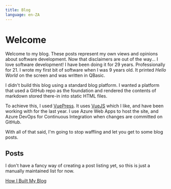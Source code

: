 ```yaml
---
title: Blog
language: en-ZA
---
```


# Welcome
Welcome to my blog. These posts represent my own views and opinions about
software development. Now that disclaimers are out of the way... I love software
development! I have been doing it for 29 years. Professionally for 21. I wrote
my first bit of software when I was 9 years old. It printed _Hello World_ on the
screen and was written in QBasic.  

I didn't build this blog using a standard blog platform. I wanted a platform
that used a GitHub repo as the foundation and rendered the contents of markdown
stored there-in into static HTML files.  

To achieve this, I used [VuePress](https://vuepress.vuejs.org). It uses
[VueJS](https://vuejs.org) which I like, and have been working with for the last
year. I use Azure Web Apps to host the site, and Azure DevOps for Continuous
Integration when changes are committed on GitHub.

With all of that said, I'm going to stop waffling and let you get to some blog
posts.

## Posts
I don't have a fancy way of creating a post listing yet, so this is just a
manually maintained list for now.

[How I Built My Blog](./2019/03/how-i-built-my-blog.md)